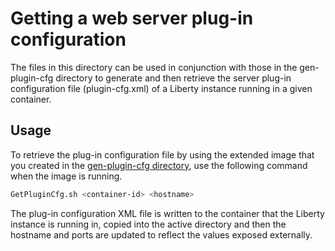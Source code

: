 # Getting a web server plug-in configuration

The files in this directory can be used in conjunction with those in the gen-plugin-cfg directory to generate and then retrieve the server 
plug-in configuration file (plugin-cfg.xml) of a Liberty instance running in a given container.

## Usage

To retrieve the plug-in configuration file by using the extended image that you
created in the [gen-plugin-cfg directory](/websphere-liberty/static-topology/gen-plugin-cfg), use the following command when the image is running.

   ```bash
   GetPluginCfg.sh <container-id> <hostname>
   ```
  
The plug-in configuration XML file is written to the container that the Liberty instance is running in, copied into the active directory and then the hostname and ports are updated to reflect the values exposed externally.
